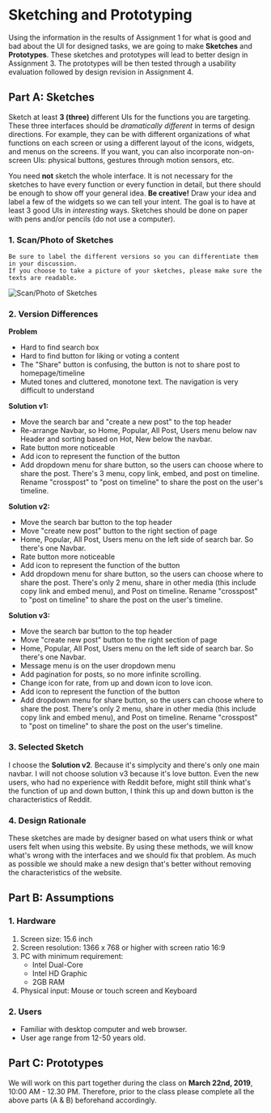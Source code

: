 # Sketching and Prototyping
Using the information in the results of Assignment 1 for what is good and bad about the UI for designed tasks, we are going to make **Sketches** and **Prototypes**. These sketches and prototypes will lead to better design in Assignment 3. The prototypes will be then tested through a usability evaluation followed by design revision in Assignment 4.

## Part A: Sketches
Sketch at least **3 (three)** different UIs for the functions you are targeting. These three interfaces should be _dramatically different_ in terms of design directions. For example, they can be with different organizations of what functions on each screen or using a different layout of the icons, widgets, and menus on the screens. If you want, you can also incorporate non-on-screen UIs: physical buttons, gestures through motion sensors, etc.

You need **not** sketch the whole interface. It is not necessary for the sketches to have every function or every function in detail, but there should be enough to show off your general idea. **Be creative!** Draw your idea and label a few of the widgets so we can tell your intent. The goal is to have at least 3 good UIs in *interesting* ways. Sketches should be done on paper with pens and/or pencils (do not use a computer).

### 1. Scan/Photo of Sketches
```
Be sure to label the different versions so you can differentiate them in your discussion. 
If you choose to take a picture of your sketches, please make sure the texts are readable.
```

![Scan/Photo of Sketches](https://picsum.photos/400/300/?random)

### 2. Version Differences

**Problem**
- Hard to find search box
- Hard to find button for liking or voting a content
- The "Share" button is confusing, the button is not to share post to homepage/timeline
- Muted tones and cluttered, monotone text. The navigation is very difficult to understand


**Solution v1:**
- Move the search bar and "create a new post" to the top header
- Re-arrange Navbar, so Home, Popular, All Post, Users menu below nav Header and sorting based on Hot, New below the navbar.
- Rate button more noticeable
- Add icon to represent the function of the button
- Add dropdown menu for share button, so the users can choose where to share the post. There's 3 menu, copy link, embed, and post on timeline. Rename "crosspost" to "post on timeline" to share the post on the user's timeline.

**Solution v2:**
- Move the search bar button to the top header
- Move "create new post" button to the right section of page
- Home, Popular, All Post, Users menu on the left side of search bar. So there's one Navbar.
- Rate button more noticeable
- Add icon to represent the function of the button
- Add dropdown menu for share button, so the users can choose where to share the post. There's only 2 menu, share in other media (this include copy link and embed menu), and Post on timeline. Rename "crosspost" to "post on timeline" to share the post on the user's timeline.

**Solution v3:**
- Move the search bar button to the top header
- Move "create new post" button to the right section of page
- Home, Popular, All Post, Users menu on the left side of search bar. So there's one Navbar.
- Message menu is on the user dropdown menu
- Add pagination for posts, so no more infinite scrolling.
- Change icon for rate, from up and down icon to love icon.
- Add icon to represent the function of the button
- Add dropdown menu for share button, so the users can choose where to share the post. There's only 2 menu, share in other media (this include copy link and embed menu), and Post on timeline. Rename "crosspost" to "post on timeline" to share the post on the user's timeline.


### 3. Selected Sketch
I choose the **Solution v2**. Because it's simplycity and there's only one main navbar. I will not choose solution v3 because it's love button. Even the new users, who had no experience with Reddit before, might still think what's the function of up and down button, I think this up and down button is the characteristics of Reddit.

### 4. Design Rationale
These sketches are made by designer based on what users think or what users felt when using this website. By using these methods, we will know what's wrong with the interfaces and we should fix that problem. As much as possible we should make a new design that's better without removing the characteristics of the website.

## Part B: Assumptions
### 1. Hardware
1. Screen size: 15.6 inch
2. Screen resolution: 1366 x 768 or higher with screen ratio 16:9
3. PC with minimum requirement:
   - Intel Dual-Core
   - Intel HD Graphic
   - 2GB RAM
4. Physical input: Mouse or touch screen and Keyboard

### 2. Users
- Familiar with desktop computer and web browser.
- User age range from 12-50 years old.

## Part C: Prototypes
We will work on this part together during the class on **March 22nd, 2019**, 10:00 AM - 12.30 PM. Therefore, prior to the class please complete all the above parts (A & B) beforehand accordingly.
